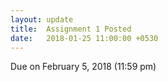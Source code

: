 ```yaml
---
layout: update
title:  Assignment 1 Posted
date:   2018-01-25 11:00:00 +0530
---
```


Due on February 5, 2018 (11:59 pm)